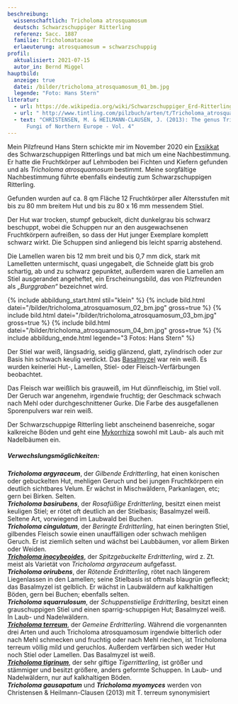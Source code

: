 ```yaml
---
beschreibung:
  wissenschaftlich: Tricholoma atrosquamosum
  deutsch: Schwarzschuppiger Ritterling
  referenz: Sacc. 1887
  familie: Tricholomataceae
  erlaeuterung: atrosquamosum = schwarzschuppig
profil:
  aktualisiert: 2021-07-15
  autor_in: Bernd Miggel
hauptbild:
  anzeige: true
  datei: /bilder/tricholoma_atrosquamosum_01_bm.jpg
  legende: "Foto: Hans Stern"
literatur:
  - url: https://de.wikipedia.org/wiki/Schwarzschuppiger_Erd-Ritterling
  - url: " http://www.tintling.com/pilzbuch/arten/t/Tricholoma_atrosquamosum.html"
  - text: "CHRISTENSEN, M. & HEILMANN-CLAUSEN, J. (2013): The genus Tricholoma. -
      Fungi of Northern Europe - Vol. 4"
---
```

Mein Pilzfreund Hans Stern schickte mir im November 2020 ein [Exsikkat](Exsikkat "Glossar") des Schwarzschuppigen Ritterlings und bat mich um eine Nachbestimmung. Er hatte die Fruchtkörper auf Lehmboden bei Fichten und Kiefern gefunden und als *Tricholoma atrosquamosum* bestimmt. Meine sorgfältige Nachbestimmung führte ebenfalls eindeutig zum Schwarzschuppigen Ritterling.

Gefunden wurden auf ca. 8 qm Fläche 12 Fruchtkörper aller Altersstufen mit bis zu 80 mm breitem Hut und bis zu 80 x 16 mm messendem Stiel.

Der Hut war trocken, stumpf gebuckelt, dicht dunkelgrau bis schwarz beschuppt, wobei die Schuppen nur an den ausgewachsenen Fruchtkörpern aufreißen, so dass der Hut junger Exemplare komplett schwarz wirkt. Die Schuppen sind anliegend bis leicht sparrig abstehend.

Die Lamellen waren bis 12 mm breit und bis 0,7 mm dick, stark mit Lamelletten untermischt, quasi ungegabelt, die Schneide glatt bis grob schartig, ab und zu schwarz gepunktet, außerdem waren die Lamellen am Stiel ausgerandet angeheftet, ein Erscheinungsbild, das von Pilzfreunden als *„Burggraben“* bezeichnet wird. 

{% include abbildung_start.html stil="klein" %}
{% include bild.html datei="/bilder/tricholoma_atrosquamosum_02_bm.jpg" gross=true %}
{% include bild.html datei="/bilder/tricholoma_atrosquamosum_03_bm.jpg" gross=true %}
{% include bild.html datei="/bilder/tricholoma_atrosquamosum_04_bm.jpg" gross=true %}
{% include abbildung_ende.html legende="3 Fotos: Hans Stern" %}

Der Stiel war weiß, längsadrig, seidig glänzend, glatt, zylindrisch oder zur Basis hin schwach keulig verdickt. Das [Basalmyzel](Myzel "Glossar") war rein weiß. Es wurden keinerlei Hut-, Lamellen, Stiel- oder Fleisch-Verfärbungen beobachtet.

Das Fleisch war weißlich bis grauweiß, im Hut dünnfleischig, im Stiel voll. Der Geruch war angenehm, irgendwie fruchtig; der Geschmack schwach nach Mehl oder durchgeschnittener Gurke. Die Farbe des ausgefallenen Sporenpulvers war rein weiß.

Der Schwarzschuppige Ritterling liebt anscheinend basenreiche, sogar kalkreiche Böden und geht eine [Mykorrhiza](Mykorrhiza "Glossar") sowohl mit Laub- als auch mit Nadelbäumen ein.

##### Verwechslungsmöglichkeiten:

***Tricholoma argyraceum***, der *Gilbende Erdritterling*, hat einen konischen oder gebuckelten Hut, mehligen Geruch und bei jungen Fruchtkörpern ein deutlich sichtbares Velum. Er wächst in Mischwäldern, Parkanlagen, etc; gern bei Birken. Selten.\
***Tricholoma basirubens***, der *Rosafüßige Erdritterling*, besitzt einen meist keuligen Stiel; er rötet oft deutlich an der Stielbasis; Basalmyzel weiß. Seltene Art, vorwiegend im Laubwald bei Buchen.\
***Tricholoma cingulatum***, der *Beringte Erdritterling*, hat einen beringten Stiel, gilbendes Fleisch sowie einen unauffälligen oder schwach mehligen Geruch. Er ist ziemlich selten und wächst bei Laubbäumen, vor allem Birken oder Weiden.\
***[Tricholoma inocybeoides](/pilze/tricholoma-inocybeoides-spitzgebuckelter-ritterling)***, der *Spitzgebuckelte Erdritterling*, wird z. Zt. meist als Varietät von *Tricholoma argyraceum* aufgefasst.\
***Tricholoma orirubens***, der *Rötende Erdritterling*, rötet nach längerem Liegenlassen in den Lamellen; seine Stielbasis ist oftmals blaugrün gefleckt; das Basalmyzel ist gelblich. Er wächst in Laubwäldern auf kalkhaltigen Böden, gern bei Buchen; ebenfalls selten.\
***Tricholoma squarrulosum***, der *Schuppenstielige Erdritterling*, besitzt einen grauschuppigen Stiel und einen sparrig-schuppigen Hut; Basalmyzel weiß. In Laub- und Nadelwäldern.\
***[Tricholoma terreum](/pilze/tricholoma-terreum-gemeiner-erdritterling)***, der *Gemeine Erdritterling*. Während die vorgenannten drei Arten und auch Tricholoma atrosquamosum irgendwie bitterlich oder nach Mehl schmecken und fruchtig oder nach Mehl riechen, ist Tricholoma terreum völlig mild und geruchlos. Außerdem verfärben sich weder Hut noch Stiel oder Lamellen. Das Basalmyzel ist weiß.\
***[Tricholoma tigrinum](/pilze/tricholoma-tigrinum-tiger-ritterling)***, der sehr giftige *Tigerritterling*, ist größer und stämmiger und besitzt größere, anders geformte Schuppen. In Laub- und Nadelwäldern, nur auf kalkhaltigen Böden.\
***Tricholoma gausapatum*** und ***Tricholoma myomyces*** werden von Christensen & Heilmann-Clausen (2013) mit T. terreum synonymisiert